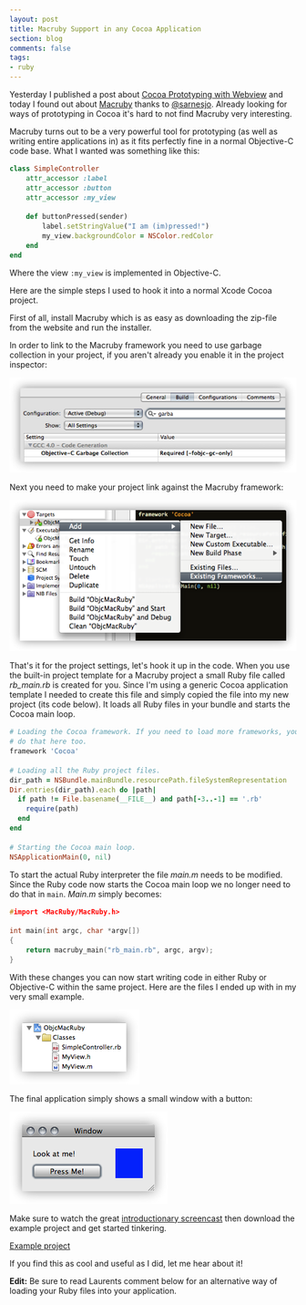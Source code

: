 ```yaml
---
layout: post
title: Macruby Support in any Cocoa Application
section: blog
comments: false
tags:
- ruby
---
```

Yesterday I published a post about [Cocoa Prototyping with Webview](/cocoa-prototyping-with-webview.html) and today I found out about [Macruby](http://www.macruby.org/) thanks to [@sarnesjo](http://twitter.com/sarnesjo). Already looking for ways of prototyping in Cocoa it's hard to not find Macruby very interesting.

Macruby turns out to be a very powerful tool for prototyping (as well as writing entire applications in) as it fits perfectly fine in a normal Objective-C code base. What I wanted was something like this:

```ruby
class SimpleController
    attr_accessor :label
    attr_accessor :button
    attr_accessor :my_view

    def buttonPressed(sender)
        label.setStringValue("I am (im)pressed!")
        my_view.backgroundColor = NSColor.redColor
    end
end
```

Where the view `:my_view` is implemented in Objective-C.

Here are the simple steps I used to hook it into a normal Xcode Cocoa project.

First of all, install Macruby which is as easy as downloading the zip-file from the website and run the installer.

In order to link to the Macruby framework you need to use garbage collection in your project, if you aren't already you enable it in the project inspector:

![Set the project to use Garbage Collection](/images/posts/macruby-in-xcode-gc.png)

Next you need to make your project link against the Macruby framework:

![Add the Macruby framework](/images/posts/macruby-in-xcode-add-framework.png)

That's it for the project settings, let's hook it up in the code. When you use the built-in project template for a Macruby project a small Ruby file called *rb\_main.rb* is created for you. Since I'm using a generic Cocoa application template I needed to create this file and simply copied the file into my new project (its code below). It loads all Ruby files in your bundle and starts the Cocoa main loop.

```ruby
# Loading the Cocoa framework. If you need to load more frameworks, you can
# do that here too.
framework 'Cocoa'

# Loading all the Ruby project files.
dir_path = NSBundle.mainBundle.resourcePath.fileSystemRepresentation
Dir.entries(dir_path).each do |path|
  if path != File.basename(__FILE__) and path[-3..-1] == '.rb'
    require(path)
  end
end

# Starting the Cocoa main loop.
NSApplicationMain(0, nil)
```

To start the actual Ruby interpreter the file *main.m* needs to be modified. Since the Ruby code now starts the Cocoa main loop we no longer need to do that in `main`. *Main.m* simply becomes:

```c
#import <MacRuby/MacRuby.h>

int main(int argc, char *argv[])
{
    return macruby_main("rb_main.rb", argc, argv);
}
```

With these changes you can now start writing code in either Ruby or Objective-C within the same project. Here are the files I ended up with in my very small example.

![Example Files](/images/posts/macruby-in-xcode-files.png)

The final application simply shows a small window with a button:

![Example window](/images/posts/macruby-in-xcode-example.png)

Make sure to watch the great [introductionary screencast](http://pragmaticstudio.com/screencasts/6-macruby) then download the example project and get started tinkering.

[Example project](/downloads/posts/ObjcMacRuby.tar.gz)

If you find this as cool and useful as I did, let me hear about it!

**Edit:** Be sure to read Laurents comment below for an alternative way of loading your Ruby files into your application.
